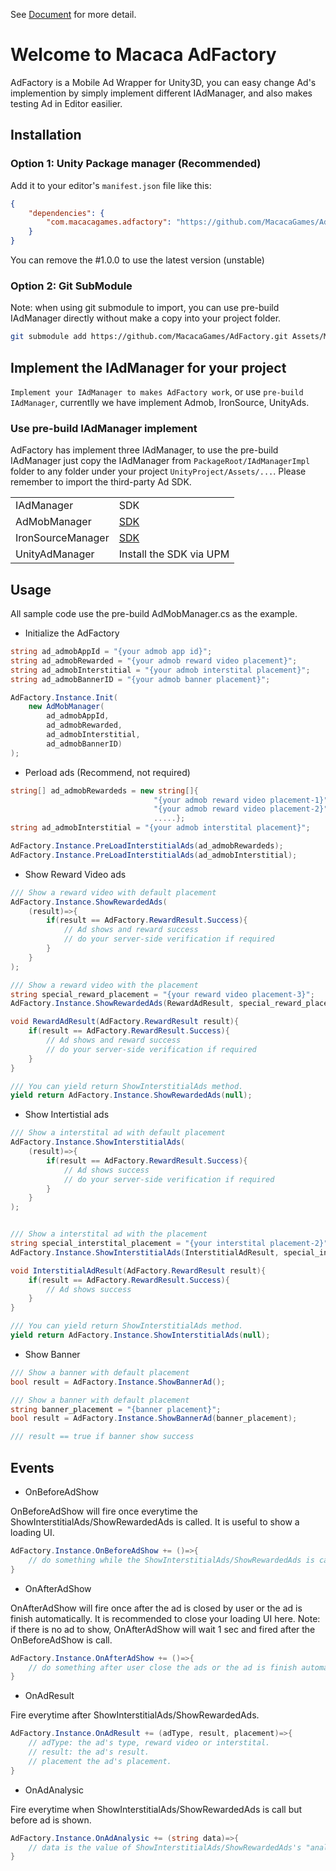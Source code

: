 See [Document](http://macacagames.github.io/AdFactory/) for more detail.

# Welcome to Macaca AdFactory
AdFactory is a Mobile Ad Wrapper for Unity3D, you can easy change Ad's implemention by simply implement different IAdManager, and also makes testing Ad in Editor easilier.

## Installation

### Option 1: Unity Package manager (Recommended)
Add it to your editor's `manifest.json` file like this:
```json
{
    "dependencies": {
        "com.macacagames.adfactory": "https://github.com/MacacaGames/AdFactory.git#1.0.0",
    }
}
```
You can remove the #1.0.0 to use the latest version (unstable)


### Option 2: Git SubModule
Note: when using git submodule to import, you can use pre-build IAdManager directly without make a copy into your project folder.

```bash
git submodule add https://github.com/MacacaGames/AdFactory.git Assets/MacacaGameSystem
```

## Implement the IAdManager for your project
`Implement your IAdManager to makes AdFactory work`, or use `pre-build IAdManager`, currentlly we have implement Admob, IronSource, UnityAds.

### Use pre-build IAdManager implement
AdFactory has implement three IAdManager, to use the pre-build IAdManager just copy the IAdManager from `PackageRoot/IAdManagerImpl` folder to any folder under your project  `UnityProject/Assets/...`.
Please remember to import the third-party Ad SDK.

<table>
    <tr>
        <td>IAdManager</td>
        <td>SDK</td>
    </tr>
    <tr>
        <td>AdMobManager</td>
        <td>
        <a href="https://developers.google.com/admob/unity/quick-start">SDK</a>
        </td>
    </tr>
    <tr>
        <td>IronSourceManager</td>
         <td>
        <a href="https://developers.ironsrc.com/ironsource-mobile/unity/unity-plugin/#step-1">SDK</a>
        </td>
    </tr>
    <tr>
        <td>UnityAdManager</td>
        <td>Install the SDK via UPM</td>
    </tr>
</table>

## Usage
All sample code use the pre-build AdMobManager.cs as the example.

- Initialize the AdFactory

```csharp
string ad_admobAppId = "{your admob app id}";
string ad_admobRewarded = "{your admob reward video placement}";
string ad_admobInterstitial = "{your admob interstital placement}";
string ad_admobBannerID = "{your admob banner placement}";

AdFactory.Instance.Init(
    new AdMobManager(
        ad_admobAppId,
        ad_admobRewarded,
        ad_admobInterstitial,
        ad_admobBannerID)
);
```

- Perload ads (Recommend, not required)
```csharp
string[] ad_admobRewardeds = new string[]{
                                "{your admob reward video placement-1}",
                                "{your admob reward video placement-2}",
                                .....};
string ad_admobInterstitial = "{your admob interstital placement}";

AdFactory.Instance.PreLoadInterstitialAds(ad_admobRewardeds);
AdFactory.Instance.PreLoadInterstitialAds(ad_admobInterstitial);
```

- Show Reward Video ads

```csharp
/// Show a reward video with default placement
AdFactory.Instance.ShowRewardedAds(
    (result)=>{
        if(result == AdFactory.RewardResult.Success){
            // Ad shows and reward success
            // do your server-side verification if required
        }
    }
);

/// Show a reward video with the placement
string special_reward_placement = "{your reward video placement-3}";
AdFactory.Instance.ShowRewardedAds(RewardAdResult, special_reward_placement);

void RewardAdResult(AdFactory.RewardResult result){
    if(result == AdFactory.RewardResult.Success){
        // Ad shows and reward success
        // do your server-side verification if required
    }
}

/// You can yield return ShowInterstitialAds method. 
yield return AdFactory.Instance.ShowRewardedAds(null);
```

- Show Intertistial ads

```csharp
/// Show a interstital ad with default placement
AdFactory.Instance.ShowInterstitialAds(
    (result)=>{
        if(result == AdFactory.RewardResult.Success){
            // Ad shows success
            // do your server-side verification if required
        }
    }
);


/// Show a interstital ad with the placement
string special_interstital_placement = "{your interstital placement-2}";
AdFactory.Instance.ShowInterstitialAds(InterstitialAdResult, special_interstital_placement);

void InterstitialAdResult(AdFactory.RewardResult result){
    if(result == AdFactory.RewardResult.Success){
        // Ad shows success
    }
}

/// You can yield return ShowInterstitialAds method. 
yield return AdFactory.Instance.ShowInterstitialAds(null);
```

- Show Banner
```csharp
/// Show a banner with default placement
bool result = AdFactory.Instance.ShowBannerAd();

/// Show a banner with default placement
string banner_placement = "{banner placement}";
bool result = AdFactory.Instance.ShowBannerAd(banner_placement);

/// result == true if banner show success
```

## Events
- OnBeforeAdShow

OnBeforeAdShow will fire once everytime the ShowInterstitialAds/ShowRewardedAds is called. It is useful to show a loading UI.
```csharp
AdFactory.Instance.OnBeforeAdShow += ()=>{
    // do something while the ShowInterstitialAds/ShowRewardedAds is called.
}
```

- OnAfterAdShow

OnAfterAdShow will fire once after the ad is closed by user or the ad is finish automatically. It is recommended to close your loading UI here.
Note: if there is no ad to show, OnAfterAdShow will wait 1 sec and fired after the OnBeforeAdShow is call.
```csharp
AdFactory.Instance.OnAfterAdShow += ()=>{
    // do something after user close the ads or the ad is finish automatically.
}
```

- OnAdResult

Fire everytime after ShowInterstitialAds/ShowRewardedAds.
```csharp
AdFactory.Instance.OnAdResult += (adType, result, placement)=>{
    // adType: the ad's type, reward video or interstital.
    // result: the ad's result.
    // placement the ad's placement.
}
```

- OnAdAnalysic

Fire everytime when ShowInterstitialAds/ShowRewardedAds is call but before ad is shown.
```csharp
AdFactory.Instance.OnAdAnalysic += (string data)=>{
    // data is the value of ShowInterstitialAds/ShowRewardedAds's "analysicData" parameter value 
}
```
